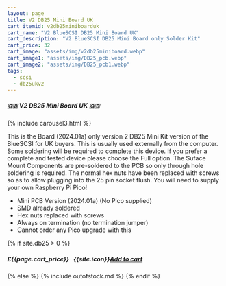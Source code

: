 ```yaml
---
layout: page
title: V2 DB25 Mini Board UK
cart_itemid: v2db25miniboarduk
cart_name: "V2 BlueSCSI DB25 Mini Board UK"
cart_description: "V2 BlueSCSI DB25 Mini Board only Solder Kit"
cart_price: 32
cart_image: "assets/img/v2db25miniboard.webp"
cart_image1: "assets/img/DB25_pcb.webp"
cart_image2: "assets/img/DB25_pcb1.webp"
tags: 
  - scsi
  - db25ukv2
---
```


##### 🇬🇧 V2 DB25 Mini Board UK 🇬🇧

{% include carousel3.html %}

This is the Board (2024.01a) only version 2 DB25 Mini Kit version of the BlueSCSI for UK buyers. This is usually used externally from the computer. Some soldering will be required to complete this device. If you prefer a complete and tested device please choose the Full option. The Suface Mount Components are pre-soldered to the PCB so only through hole soldering is required. The normal hex nuts have been replaced with screws so as to allow plugging into the 25 pin socket flush. You will need to supply your own Raspberry Pi Pico!

* Mini PCB Version (2024.01a) (No Pico supplied)
* SMD already soldered
* Hex nuts replaced with screws
* Always on termination (no termination jumper)
* Cannot order any Pico upgrade with this

{% if site.db25 > 0 %}
##### £{{page.cart_price}} &nbsp; {{site.icon}}[Add to cart](/cart#{{page.cart_itemid}})
{% else %}
{% include outofstock.md %}
{% endif %}